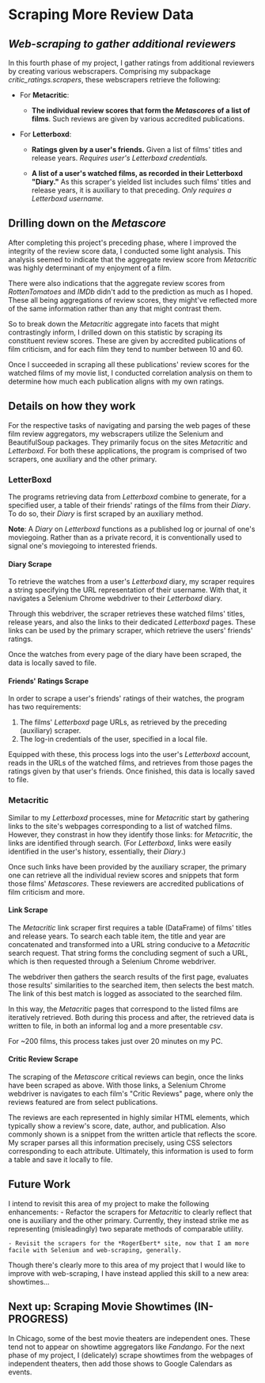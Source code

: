 # Scraping More Review Data
## *Web-scraping to gather additional reviewers*

In this fourth phase of my project, I gather ratings from additional reviewers by creating various webscrapers. Comprising my subpackage *critic_ratings.scrapers*, these webscrapers retrieve the following:
- For **Metacritic**:
    - **The individual review scores that form the *Metascores* of a list of films**. Such reviews are given by various accredited publications.

- For **Letterboxd**:
    - **Ratings given by a user's friends.** Given a list of films' titles and release years. *Requires user's Letterboxd credentials.*

    - **A list of a user's watched films, as recorded in their Letterboxd "Diary."** As this scraper's yielded list includes such films' titles and release years, it is auxiliary to that preceding. *Only requires a Letterboxd username.*


## Drilling down on the *Metascore*

After completing this project's preceding phase, where I improved the integrity of the review score data, I conducted some light analysis. This analysis seemed to indicate that the aggregate review score from *Metacritic* was highly determinant of my enjoyment of a film. 

There were also indications that the aggregate review scores from *RottenTomatoes* and *IMDb* didn't add to the prediction as much as I hoped. These all being aggregations of review scores, they might've reflected more of the same information rather than any that might contrast them.

So to break down the *Metacritic* aggregate into facets that might contrastingly inform, I drilled down on this statistic by scraping its constituent review scores. These are given by accredited publications of film criticism, and for each film they tend to number between 10 and 60.

Once I succeeded in scraping all these publications' review scores for the watched films of my movie list, I conducted correlation analysis on them to determine how much each publication aligns with my own ratings.


## Details on how they work

For the respective tasks of navigating and parsing the web pages of these film review aggregators, my webscrapers utilize the Selenium and BeautifulSoup packages. They primarily focus on the sites *Metacritic* and *Letterboxd*. For both these applications, the program is comprised of two scrapers, one auxiliary and the other primary.

### LetterBoxd

The programs retrieving data from *Letterboxd* combine to generate, for a specified user, a table of their friends' ratings of the films from their *Diary*. To do so, their *Diary* is first scraped by an auxiliary method.

**Note**: A *Diary* on *Letterboxd* functions as a published log or journal of one's moviegoing. Rather than as a private record, it is conventionally used to signal one's moviegoing to interested friends.

#### Diary Scrape

To retrieve the watches from a user's *Letterboxd* diary, my scraper requires a string specifying the URL representation of their username. With that, it navigates a Selenium Chrome webdriver to their *Letterboxd* diary. 

Through this webdriver, the scraper retrieves these watched films' titles, release years, and also the links to their dedicated *Letterboxd* pages. These links can be used by the primary scraper, which retrieve the users' friends' ratings. 

Once the watches from every page of the diary have been scraped, the data is locally saved to file.

#### Friends' Ratings Scrape

In order to scrape a user's friends' ratings of their watches, the program has two requirements:
1) The films' *Letterboxd* page URLs, as retrieved by the preceding (auxiliary) scraper.
2) The log-in credentials of the user, specified in a local file.

Equipped with these, this process logs into the user's *Letterboxd* account, reads in the URLs of the watched films, and retrieves from those pages the ratings given by that user's friends. Once finished, this data is locally saved to file.

### Metacritic

Similar to my *Letterboxd* processes, mine for *Metacritic* start by gathering links to the site's webpages corresponding to a list of watched films. However, they constrast in how they identify those links: for *Metacritic*, the links are identified through search. (For *Letterboxd*, links were easily identified in the user's history, essentially, their *Diary*.)

Once such links have been provided by the auxiliary scraper, the primary one can retrieve all the individual review scores and snippets that form those films' *Metascores*. These reviewers are accredited publications of film criticism and more.

#### Link Scrape

The *Metacritic* link scraper first requires a table (DataFrame) of films' titles and release years. To search each table item, the title and year are concatenated and transformed into a URL string conducive to a *Metacritic* search request. That string forms the concluding segment of such a URL, which is then requested through a Selenium Chrome webdriver.

The webdriver then gathers the search results of the first page, evaluates those results' similarities to the searched item, then selects the best match. The link of this best match is logged as associated to the searched film.

In this way, the *Metacritic* pages that correspond to the listed films are iteratively retrieved. Both during this process and after, the retrieved data is written to file, in both an informal log and a more presentable *csv*.

For ~200 films, this process takes just over 20 minutes on my PC.

#### Critic Review Scrape

The scraping of the *Metascore* critical reviews can begin, once the links have been scraped as above. With those links, a Selenium Chrome webdriver is navigates to each film's "Critic Reviews" page, where only the reviews featured are from select publications.

The reviews are each represented in highly similar HTML elements, which typically show a review's score, date, author, and publication. Also commonly shown is a snippet from the written article that reflects the score. My scraper parses all this information precisely, using CSS selectors corresponding to each attribute. Ultimately, this information is used to form a table and save it locally to file.


## Future Work

I intend to revisit this area of my project to make the following enhancements:
    - Refactor the scrapers for *Metacritic* to clearly reflect that one is auxiliary and the other primary. Currently, they instead strike me as representing (misleadingly) two separate methods of comparable utility.

    - Revisit the scrapers for the *RogerEbert* site, now that I am more facile with Selenium and web-scraping, generally.

Though there's clearly more to this area of my project that I would like to improve with web-scraping, I have instead applied this skill to a new area: showtimes...

## Next up: Scraping Movie Showtimes (**IN-PROGRESS**)

In Chicago, some of the best movie theaters are independent ones. These tend not to appear on showtime aggregators like *Fandango*. For the next phase of my project, I (delicately) scrape showtimes from the webpages of independent theaters, then add those shows to Google Calendars as events.

